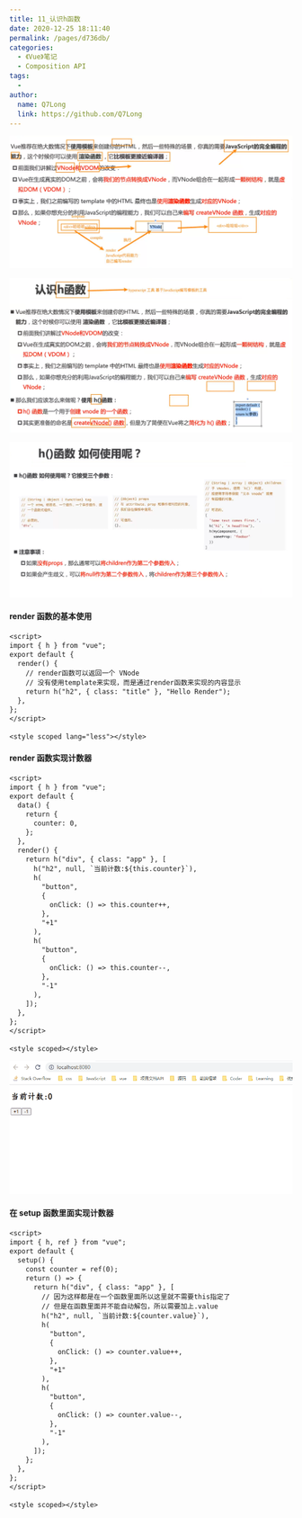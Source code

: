 ```yaml
---
title: 11_认识h函数
date: 2020-12-25 18:11:40
permalink: /pages/d736db/
categories:
  - 《Vue》笔记
  - Composition API
tags:
  -
author:
  name: Q7Long
  link: https://github.com/Q7Long
---
```


![image-20221209104658710](https://github.com/Q7Long/images/blob/master/qlBlog_images/Vue%E5%9F%BA%E7%A1%80/26_Composition%20API/11_%E8%AE%A4%E8%AF%86h%E5%87%BD%E6%95%B0.assets/image-20221209104658710.png?raw=true)

![image-20221209104940025](https://github.com/Q7Long/images/blob/master/qlBlog_images/Vue%E5%9F%BA%E7%A1%80/26_Composition%20API/11_%E8%AE%A4%E8%AF%86h%E5%87%BD%E6%95%B0.assets/image-20221209104940025.png?raw=true)

![image-20221209105636060](https://github.com/Q7Long/images/blob/master/qlBlog_images/Vue%E5%9F%BA%E7%A1%80/26_Composition%20API/11_%E8%AE%A4%E8%AF%86h%E5%87%BD%E6%95%B0.assets/image-20221209105636060.png?raw=true)

#### render 函数的基本使用

```vue
<script>
import { h } from "vue";
export default {
  render() {
    // render函数可以返回一个 VNode
    // 没有使用template来实现，而是通过render函数来实现的内容显示
    return h("h2", { class: "title" }, "Hello Render");
  },
};
</script>

<style scoped lang="less"></style>
```

#### render 函数实现计数器

```vue
<script>
import { h } from "vue";
export default {
  data() {
    return {
      counter: 0,
    };
  },
  render() {
    return h("div", { class: "app" }, [
      h("h2", null, `当前计数:${this.counter}`),
      h(
        "button",
        {
          onClick: () => this.counter++,
        },
        "+1"
      ),
      h(
        "button",
        {
          onClick: () => this.counter--,
        },
        "-1"
      ),
    ]);
  },
};
</script>

<style scoped></style>
```

![render函数实现计数器](https://github.com/Q7Long/images/blob/master/qlBlog_images/Vue%E5%9F%BA%E7%A1%80/26_Composition%20API/11_%E8%AE%A4%E8%AF%86h%E5%87%BD%E6%95%B0.assets/render%E5%87%BD%E6%95%B0%E5%AE%9E%E7%8E%B0%E8%AE%A1%E6%95%B0%E5%99%A8.gif?raw=true)

#### 在 setup 函数里面实现计数器

```vue
<script>
import { h, ref } from "vue";
export default {
  setup() {
    const counter = ref(0);
    return () => {
      return h("div", { class: "app" }, [
        // 因为这样都是在一个函数里面所以这里就不需要this指定了
        // 但是在函数里面并不能自动解包，所以需要加上.value
        h("h2", null, `当前计数:${counter.value}`),
        h(
          "button",
          {
            onClick: () => counter.value++,
          },
          "+1"
        ),
        h(
          "button",
          {
            onClick: () => counter.value--,
          },
          "-1"
        ),
      ]);
    };
  },
};
</script>

<style scoped></style>
```
